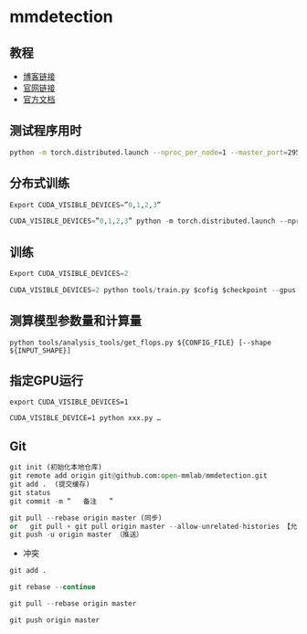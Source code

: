 # mmdetection
## 教程
* [博客链接](https://blog.csdn.net/qq_16137569/article/details/121316235)
* [官网链接](https://github.com/open-mmlab/mmdetection)
* [官方文档](https://mmdetection.readthedocs.io/en/latest/)
## 测试程序用时

```bash
python -m torch.distributed.launch --nproc_per_node=1 --master_port=29500 tools/analysis_tools/benchmark.py $cofig $checkpoint --launcher pytorch
```
## 分布式训练
```python
Export CUDA_VISIBLE_DEVICES=”0,1,2,3”

CUDA_VISIBLE_DEVICES=”0,1,2,3” python -m torch.distributed.launch --nproc_per_node=4 tools/train.py $cofig $checkpoint --launcher pytorch

```

## 训练
```python
Export CUDA_VISIBLE_DEVICES=2

CUDA_VISIBLE_DEVICES=2 python tools/train.py $cofig $checkpoint --gpus 2

```
## 测算模型参数量和计算量
```
python tools/analysis_tools/get_flops.py ${CONFIG_FILE} [--shape ${INPUT_SHAPE}]

```
## 指定GPU运行
```
export CUDA_VISIBLE_DEVICES=1 

CUDA_VISIBLE_DEVICE=1 python xxx.py …

```

## Git
```python
git init (初始化本地仓库)
git remote add origin git@github.com:open-mmlab/mmdetection.git
git add .  (提交缓存)
git status
git commit -m “   备注   ”

git pull --rebase origin master (同步)
or   git pull + git pull origin master --allow-unrelated-histories 【允许不相关历史提交，并强制合并】
git push -u origin master （推送）

```
* 冲突

```python
git add . 

git rebase --continue

git pull --rebase origin master 

git push origin master

```
